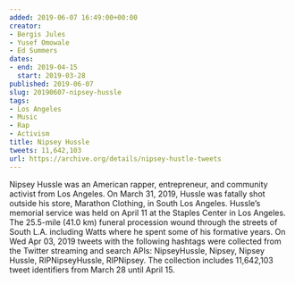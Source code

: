 ```yaml
---
added: 2019-06-07 16:49:00+00:00
creator:
- Bergis Jules
- Yusef Omowale
- Ed Summers
dates:
- end: 2019-04-15
  start: 2019-03-28
published: 2019-06-07
slug: 20190607-nipsey-hussle
tags:
- Los Angeles
- Music
- Rap
- Activism
title: Nipsey Hussle
tweets: 11,642,103
url: https://archive.org/details/nipsey-hustle-tweets
---
```


Nipsey Hussle was an American rapper, entrepreneur, and community activist from Los Angeles. On March 31, 2019, Hussle was fatally shot outside his store, Marathon Clothing, in South Los Angeles. Hussle’s memorial service was held on April 11 at the Staples Center in Los Angeles. The 25.5-mile (41.0 km) funeral procession wound through the streets of South L.A. including Watts where he spent some of his formative years. On Wed Apr 03, 2019 tweets with the following hashtags were collected from the Twitter streaming and search APIs: NipseyHussle, Nipsey, Nipsey Hussle, RIPNipseyHussle, RIPNipsey. The collection includes 11,642,103 tweet identifiers from March 28 until April 15. 
